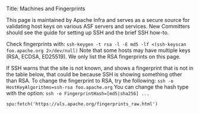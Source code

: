 Title: Machines and Fingerprints

This page is maintained by Apache Infra and serves as a secure source for validating host keys on various ASF servers and services. New Committers should see the guide for setting up SSH and the brief SSH how-to.

Check fingerprints with: `ssh-keygen -t rsa -l -E md5 -lf <(ssh-keyscan foo.apache.org 2>/dev/null)`
Note that some hosts may have multiple keys (RSA, ECDSA, ED25519). We only list the RSA fingerprints on this page.

If SSH warns that the site is not known, and shows a fingerprint that is not in the table below, that could be because SSH is showing something other than RSA. To change the fingerprint to RSA, try the following: `ssh -o HostKeyAlgorithms=ssh-rsa foo.apache.org`
You can change the hash type with the option: `ssh -o FingerprintHash=[md5|sha256] ... `

`spu:fetch('https://uls.apache.org/fingerprints_raw.html')`

